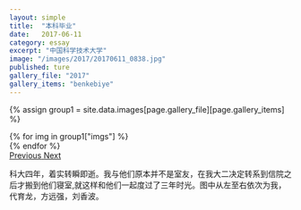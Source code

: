 ```yaml
---
layout: simple
title:  "本科毕业"
date:   2017-06-11
category: essay
excerpt: "中国科学技术大学"
image: "/images/2017/20170611_0838.jpg"
published: ture
gallery_file: "2017"
gallery_items: "benkebiye"
---
```


{% assign group1  = site.data.images[page.gallery_file][page.gallery_items] %}
<div id="carouselExampleControls" class="carousel slide mb-4" data-ride="carousel">
    <div class="carousel-inner">
        {% for img in group1["imgs"] %}
            <div class="carousel-item {% if forloop.first %}active{% endif %}">
                <img src="{{group1['root']}}{{ img[1] }}" class="d-block w-100" alt="">
            </div>
        {% endfor %}
    </div>
    <a class="carousel-control-prev" href="#carouselExampleControls" role="button" data-slide="prev">
        <span class="carousel-control-prev-icon" aria-hidden="true"></span>
        <span class="sr-only">Previous</span>
    </a>
    <a class="carousel-control-next" href="#carouselExampleControls" role="button" data-slide="next">
        <span class="carousel-control-next-icon" aria-hidden="true"></span>
        <span class="sr-only">Next</span>
    </a>
</div>

科大四年，着实转瞬即逝。我与他们原本并不是室友，在我大二决定转系到信院之后才搬到他们寝室,就这样和他们一起度过了三年时光。图中从左至右依次为我，代育龙，方远强，刘香波。

